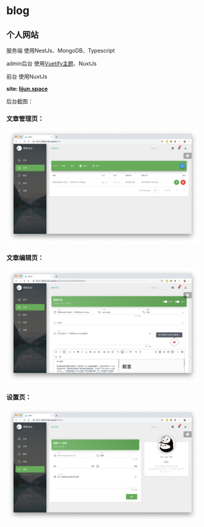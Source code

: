 # blog
## 个人网站

服务端 使用NestJs、MongoDB、Typescript

admin后台 使用[Vuetify主题](https://demos.creative-tim.com/vuetify-material-dashboard/#/dashboard)、NuxtJs

前台 使用NuxtJs

**site: [lijun.space](https://lijun.space)**

后台截图：
### 文章管理页：
![img1](./admin/snapshot/2019-06-09_18.24.48.png)

### 文章编辑页：
![img3](./admin/snapshot/2019-06-09_18.26.02.png)

### 设置页：
![img2](./admin/snapshot/2019-06-09_18.25.42.png)
